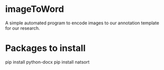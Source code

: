 # imageToWord
 A simple automated program to encode images to our annotation template for our research.

# Packages to install
 pip install python-docx
 pip install natsort
